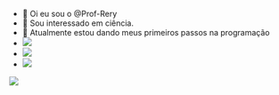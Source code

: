 - 👋 Oi eu sou o @Prof-Rery
- 👀 Sou interessado em ciência.
- 🌱 Atualmente estou dando meus primeiros passos na programação
- ![](https://img.shields.io/badge/GitHub-100000?style=for-the-badge&logo=github&logoColor=white)
- ![](https://img.shields.io/badge/HTML5-E34F26?style=for-the-badge&logo=html5&logoColor=white)
- ![](https://img.shields.io/badge/CSS3-1572B6?style=for-the-badge&logo=css3&logoColor=white)


![](https://media.tenor.com/nPXDgBtN_YYAAAAM/ednaldo-pereira-mulher-contrariada.gif)
